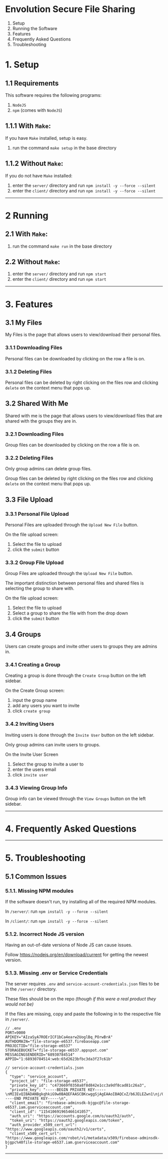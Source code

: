 # Envolution Secure File Sharing

1. Setup
2. Running the Software
3. Features
4. Frequently Asked Questions
5. Troubleshooting

# 1. Setup

## 1.1 Requirements
This software requires the following programs:
1. `NodeJS`
2. `npm` (comes with `NodeJS`)

## 1.1.1 With `Make`:

If you have `Make` installed, setup is easy.

1. run the command `make setup` in the base directory

## 1.1.2 Without `Make`:

If you do not have `Make` installed:

1. enter the `server/` directory and run `npm install -y --force --silent`
2. enter the `client/` directory and run `npm install -y --force --silent`

---
# 2 Running

## 2.1 With `Make`:

1. run the command `make run` in the base directory

## 2.2 Without `Make`:

1. enter the `server/` directory and run `npm start`
2. enter the `client/` directory and run `npm start`

---
# 3. Features

## 3.1 My Files

My Files is the page that allows users to view/download their personal files.

### 3.1.1 Downloading Files

Personal files can be downloaded by clicking on the row a file is on.

### 3.1.2 Deleting Files

Personal files can be deleted by right clicking on the files row and clicking `delete` on the context menu that pops up.

## 3.2 Shared With Me

Shared with me is the page that allows users to view/download files that are shared with the groups they are in.

### 3.2.1 Downloading Files

Group files can be downloaded by clicking on the row a file is on.

### 3.2.2 Deleting Files

Only group admins can delete group files.

Group files can be deleted by right clicking on the files row and clicking `delete` on the context menu that pops up.


## 3.3 File Upload

### 3.3.1 Personal File Upload

Personal Files are uploaded through the `Upload New File` button.

On the file upload screen:
1. Select the file to upload
2. click the `submit` button

### 3.3.2 Group File Upload

Group Files are uploaded through the `Upload New File` button.

The important distinction between personal files and shared files is selecting the group to share with. 

On the file upload screen:
1. Select the file to upload
2. Select a group to share the file with from the drop down
3. click the `submit` button

## 3.4 Groups

Users can create groups and invite other users to groups they are admins in.

### 3.4.1 Creating a Group

Creating a group is done through the `Create Group` button on the left sidebar.

On the Create Group screen:
1. input the group name
2. add any users you want to invite
3. click `create group`

### 3.4.2 Inviting Users

Inviting users is done through the `Invite User` button on the left sidebar.

Only group admins can invite users to groups.

On the Invite User Screen
1. Select the group to invite a user to
2. enter the users email
3. click `invite user`

### 3.4.3 Viewing Group Info

Group info can be viewed through the `View Groups` button on the left sidebar.

---
# 4. Frequently Asked Questions



---
# 5. Troubleshooting

## 5.1 Common Issues

### 5.1.1. Missing NPM modules

If the software doesn't run, try installing all of the required NPM modules.

In `/server/`:
run `npm install -y --force --silent`

In `/client/`:
run `npm install -y --force --silent`

### 5.1.2. Incorrect Node JS version

Having an out-of-date versiona of Node JS can cause issues.

Follow https://nodejs.org/en/download/current for getting the newest version.

### 5.1.3. Missing .env or Service Credentials

The server requires `.env` and `service-account-credentials.json` files to be in the `/server/` directory.

These files should be on the repo *(though if this were a real product they would not be)*

If the files are missing, copy and paste the following in to the respective file in `/server/`.
```
// .env
PORT=9000
APIKEY="AIzaSyA7ROErICF1bCa4earw2UoglBq_POrwBrA"
AUTHDOMAIN="file-storage-e6537.firebaseapp.com"
PROJECTID="file-storage-e6537"
STORAGEBUCKET="file-storage-e6537.appspot.com"
MESSAGINGSENDERID="68930784514"
APPID="1:68930784514:web:65d2623bfbc3da3f27c61b"

// service-account-credentials.json
{
  "type": "service_account",
  "project_id": "file-storage-e6537",
  "private_key_id": "c473669f0358a8f8d842e1cc3a9df8cad81c26a3",
  "private_key": "-----BEGIN PRIVATE KEY-----\nMIIEvQIBADANBgkqhkiG9w0BAQEFAASCBKcwggSjAgEAAoIBAQCxZ/b6JELEZwn1\nj/OfphMg77X2bMIs98TOjN1Y0Lh/rvANWpRfAjbiwRqgEKMiBvjDLwwtzaJC0n3F\nukNKDflANJcIFahcEiiji1qAkruT1eyeBhA+MvGIJcC/ng6t0oSZw1BQ5nU7WCf5\ncmFdNXueWkhLSmLZoWguGXBjgNA4tnmVqDTr3Ed0v3HQxAoz2JYVtt5cnQyql5Rx\nuYAx7TaaOQFMUPxvlnpYDLTGjTulsRWcuu4AdkXJyLSwTMFV6xpME+gLF5BOHeEK\nPX1f2aYSpP8S4QL//nSIMf09NguCO0QnlsXafsshT0BGiL49HZQMvrc+g2O2kY+e\nR1ytM9BRAgMBAAECggEACGF48Wg1H0Ie3lLml2wpCy1H01Rf9+/chEVzT3bMwHtr\nK7ZTvAlGvn+Q2m7uxfS+W7olQSStvapj9qtN8nmmhLn3SJJ9WZwh/1fd9qT354v7\nmZt/uPB/KIdgC61T1DJVwU3QxYGdmCgZ+1bD8rtME7cAI05oTQ+q9EKPZKP5MjSY\nSFAxdej9oGdQw//rqfPqnciTVPOp986teM6La+fvS+VNCEth8KyagDEWlVY3empF\nls8gT6ZDNIlWOtIfI8FP8hglTjYciZUumRki8c6k9iznbjHWv7itpmWtCas97/K5\nbNHSTMnpJiA6GJe5L+r55kj8z+wgClJH/QGGmxCRYQKBgQDz3QWDLt0xumKCzQQM\nLHW7rwgVHsTzFLvPT7NLNwNO5+e6MxIICXjPCLwq6sBcKhR5UdwKjoUMg+AR1JC9\n/LvoF0jkZhueZrIISYDLLI2ydMWOH9O871svohwvCqNKXazB95C85c4ua8Mx/tKF\nZjp5o09wmH0fN5z4drGbivQFBwKBgQC6PDwD68KYluUbD5mnN7XS++rj5+6uIrRO\nGxO/sTW2bc2QD/Nb6zKTGW+68JJDUSGSR9WzQcVUKcAOVr5/OWUiDG8dlCoFxjRE\nDtDeRwKgh+ObsMwJvVYXVPEjlcZiSOJnw+5LOHng1yt1Z/mMN8h+MaFLNCtQiAZC\niq9BFb/B5wKBgG6+lrxGUgk9PXNtK0NkBWtgR2lf+czyQ4AYD7I+n2/7/M4gVzXz\nJzvOGbXbudOhAH8/34+jvWQ7l0xBniHJXoQ93spqXGyI8py01Jpv90FtqjGq3ntU\nr7JoCiiKyjEBbW0AwmgmbIXERnaz5GLUVAXdVjwp49iDZvOm421howONAoGARItQ\n53yJddHr5wbZ3cLSaCISNOmzXmIljK3ImgAmLcvCIejNACLTzXJKPjq3CpG80nMg\nA0cM0so/BsgEexzrzRlYeEGFKfTmXbo6Q+VM4TrCmhX7MwZ9vj6kNh21E42RzvE9\nLnBN42QueZrYLTSG1XN80woTeyNlcm5KzKCtoDcCgYEAti4+UZ8r2DnRrCoQ/TE1\nJzbJ1oRcYCA7UKcF8Vxj3WtAXTnNuksoJDX1yVkvIU3/03qB959M826CTb1Qc2sW\nzx1WHz2TnBIT+QPbHXX8Kp2J1cZ+Fw8rW4+OUNcmL1TSl/zJQtc8Ke924tD6e44y\nA4pMqJxQiCVQbnEDcvS2LEQ=\n-----END PRIVATE KEY-----\n",
  "client_email": "firebase-adminsdk-bjgpc@file-storage-e6537.iam.gserviceaccount.com",
  "client_id": "115410691965466141057",
  "auth_uri": "https://accounts.google.com/o/oauth2/auth",
  "token_uri": "https://oauth2.googleapis.com/token",
  "auth_provider_x509_cert_url": "https://www.googleapis.com/oauth2/v1/certs",
  "client_x509_cert_url": "https://www.googleapis.com/robot/v1/metadata/x509/firebase-adminsdk-bjgpc%40file-storage-e6537.iam.gserviceaccount.com"
}
```
---